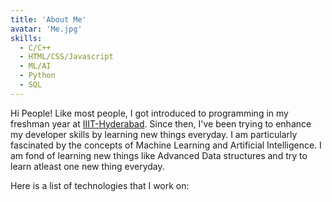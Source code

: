 ```yaml
---
title: 'About Me'
avatar: 'Me.jpg'
skills:
  - C/C++
  - HTML/CSS/Javascript
  - ML/AI
  - Python
  - SQL
--- 
```

Hi People! Like most people, I got introduced to programming in my freshman year at [IIIT-Hyderabad](https://www.iiit.ac.in/). Since then, I've been trying to enhance my developer skills by learning new things everyday. I am particularly fascinated by the concepts of Machine Learning and Artificial Intelligence. I am fond of learning new things like Advanced Data structures and try to learn atleast one new thing everyday. 

Here is a list of technologies that I work on:
